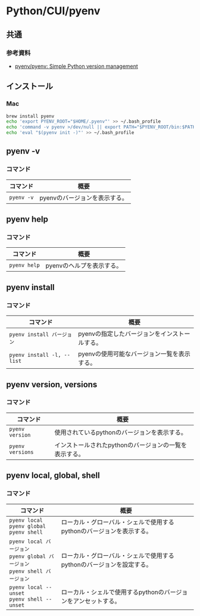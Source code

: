 # Python/CUI/pyenv

## 共通

### 参考資料

- [pyenv/pyenv: Simple Python version management](https://github.com/pyenv/pyenv)

## インストール

### Mac

```bash
brew install pyenv
echo 'export PYENV_ROOT="$HOME/.pyenv"' >> ~/.bash_profile
echo 'command -v pyenv >/dev/null || export PATH="$PYENV_ROOT/bin:$PATH"' >> ~/.bash_profile
echo 'eval "$(pyenv init -)"' >> ~/.bash_profile
```

## pyenv -v

### コマンド

| コマンド   | 概要                          |
| ---------- | ----------------------------- |
| `pyenv -v` | pyenvのバージョンを表示する。 |

## pyenv help

### コマンド

| コマンド     | 概要                      |
| ------------ | ------------------------- |
| `pyenv help` | pyenvのヘルプを表示する。 |

## pyenv install

### コマンド

| コマンド                   | 概要                                          |
| -------------------------- | --------------------------------------------- |
| `pyenv install バージョン` | pyenvの指定したバージョンをインストールする。 |
| `pyenv install -l, --list` | pyenvの使用可能なバージョン一覧を表示する。   |

## pyenv version, versions

### コマンド

| コマンド         | 概要                                                   |
| ---------------- | ------------------------------------------------------ |
| `pyenv version`  | 使用されているpythonのバージョンを表示する。           |
| `pyenv versions` | インストールされたpythonのバージョンの一覧を表示する。 |

## pyenv local, global, shell

### コマンド

| コマンド                                                     | 概要                                                         |
| ------------------------------------------------------------ | ------------------------------------------------------------ |
| `pyenv local`<br />`pyenv global`<br />`pyenv shell`         | ローカル・グローバル・シェルで使用するpythonのバージョンを表示する。 |
| `pyenv local バージョン`<br />`pyenv global バージョン`<br />`pyenv shell バージョン` | ローカル・グローバル・シェルで使用するpythonのバージョンを設定する。 |
| `pyenv local --unset`<br />`pyenv shell --unset`             | ローカル・シェルで使用するpythonのバージョンをアンセットする。 |
